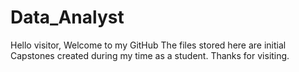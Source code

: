 # Data_Analyst
Hello visitor,
Welcome to my GitHub
The files stored here are initial Capstones created during my time as a student.
Thanks for visiting.

